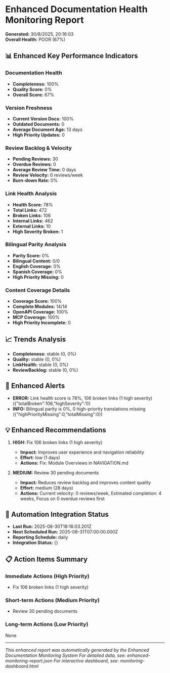 # Enhanced Documentation Health Monitoring Report

**Generated:** 30/8/2025, 20:16:03  
**Overall Health:** POOR (67%)

## 📊 Enhanced Key Performance Indicators

### Documentation Health
- **Completeness:** 100%
- **Quality Score:** 0%
- **Overall Score:** 67%

### Version Freshness
- **Current Version Docs:** 100%
- **Outdated Documents:** 0
- **Average Document Age:** 13 days
- **High Priority Updates:** 0

### Review Backlog & Velocity
- **Pending Reviews:** 30
- **Overdue Reviews:** 0
- **Average Review Time:** 0 days
- **Review Velocity:** 0 reviews/week
- **Burn-down Rate:** 0%

### Link Health Analysis
- **Health Score:** 78%
- **Total Links:** 472
- **Broken Links:** 106
- **Internal Links:** 462
- **External Links:** 10
- **High Severity Broken:** 1

### Bilingual Parity Analysis
- **Parity Score:** 0%
- **Bilingual Content:** 0/0
- **English Coverage:** 0%
- **Spanish Coverage:** 0%
- **High Priority Missing:** 0

### Content Coverage Details
- **Coverage Score:** 100%
- **Complete Modules:** 14/14
- **OpenAPI Coverage:** 100%
- **MCP Coverage:** 100%
- **High Priority Incomplete:** 0

## 📈 Trends Analysis

- **Completeness:** stable (0, 0%)
- **Quality:** stable (0, 0%)
- **LinkHealth:** stable (0, 0%)
- **ReviewBacklog:** stable (0, 0%)

## 🚨 Enhanced Alerts

- **ERROR:** Link health score is 78%, 106 broken links (1 high severity) ({"totalBroken":106,"highSeverity":1})
- **INFO:** Bilingual parity is 0%, 0 high-priority translations missing ({"highPriorityMissing":0,"totalMissing":0})

## 💡 Enhanced Recommendations

1. **HIGH:** Fix 106 broken links (1 high severity)
   - **Impact:** Improves user experience and navigation reliability
   - **Effort:** low (1 days)
   - **Actions:** Fix: Module Overviews in NAVIGATION.md

2. **MEDIUM:** Review 30 pending documents
   - **Impact:** Reduces review backlog and improves content quality
   - **Effort:** medium (28 days)
   - **Actions:** Current velocity: 0 reviews/week, Estimated completion: 4 weeks, Focus on 0 overdue reviews first

## 🔧 Automation Integration Status

- **Last Run:** 2025-08-30T18:16:03.201Z
- **Next Scheduled Run:** 2025-08-31T07:00:00.000Z
- **Reporting Schedule:** daily
- **Integration Status:** {}

## 📋 Action Items Summary

### Immediate Actions (High Priority)
- Fix 106 broken links (1 high severity)

### Short-term Actions (Medium Priority)
- Review 30 pending documents

### Long-term Actions (Low Priority)
None

---

*This enhanced report was automatically generated by the Enhanced Documentation Monitoring System*
*For detailed data, see: enhanced-monitoring-report.json*
*For interactive dashboard, see: monitoring-dashboard.html*
